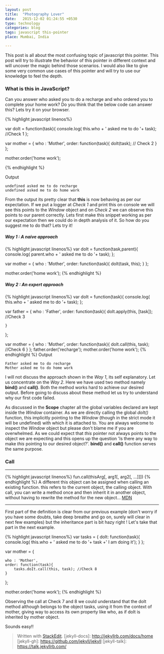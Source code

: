 ```yaml
---
layout: post
title:  "Photography Lover"
date:   2015-12-02 01:24:55 +0530
type: technology
categories: blog
tags: javascript this-pointer
place: Mumbai, India

---
```

This post is all about the most confusing topic of javascript this pointer. This post will try to illustrate the behavior of this pointer
in different context and will uncover the magic behind those scenarios. I would also like to give some very common use cases of this pointer
and will try to use our knowledge to feel the depth.
<!--more-->

### What is this in JavaScript?

Can you answer who asked you to do a recharge and who ordered you to complete your home work? Do you think that the below code can answer this? Lets try it on your browser.

{% highlight javascript linenos%}

var doIt = function(task){
	console.log( this.who + ' asked me to do '+ task); //Check 1
};

var mother = {
	who : 'Mother',
	order: function(task){
		doIt(task); // Check 2
	}
};

mother.order('home work');

{% endhighlight %}

Output

	undefined asked me to do recharge
	undefined asked me to do home work

From the output its pretty clear that **this** is now behaving as per our expectation. If we put a logger at *Check 1* and print this on console we will see this points to the *Window* object and on *Check 2* we can observe this points to our parent correctly. Lets first make this snippet working as per our expectation then we could do in depth analysis of it. So how do you suggest me to do that? Lets try it!

##### Way 1 : A naive approach  
{% highlight javascript linenos%}
var doIt = function(task,parent){
	console.log( parent.who + ' asked me to do '+ task);
};

var mother = {
	who : 'Mother',
	order: function(task){
		doIt(task, this);
	}
};

mother.order('home work');
{% endhighlight %}


##### Way 2 : An expert approach

{% highlight javascript linenos%}
var doIt = function(task){
	console.log( this.who + ' asked me to do '+ task);
};

var father = {
	who : 'Father',
	order: function(task){
		doIt.apply(this, [task]); //Check 3

	}
};

var mother = {
	who : 'Mother',
	order: function(task){
		doIt.call(this, task);  //Check 6
	}
};
father.order('recharge');
mother.order('home work');
{% endhighlight %}
Output

	Father asked me to do recharge
	Mother asked me to do home work


I will not discuss the approach shown in the *Way 1*, its self explanatory. Let us concentrate on the *Way 2*. Here we have used two method namely **bind()** and **call()**. Both the method works hard to achieve our desired output. Before going to discuss about these method let us try to understand why our first code failed.

As discussed in the **Scope** chapter all the global variables declared are kept inside the *Window* container. As we are directly calling the global *doIt()* function, this implicitly pointing to the *Window* (though in the strict mode it will be undefined) with which it is attached to. You are always welcome to inspect the *Window* object but please don't blame me if you are overwhelmed. As we could expect that *this* pointer not always points to the object we are expecting and this opens up the question 'Is there any way to make *this* pointing to our desired object?'. **bind()** and **call()** function serves the same purpose.


### Call



------------------------------
{% highlight javascript linenos%}
fun.call(thisArg[, arg1[, arg2[, ...]]])
{% endhighlight %}
A different this object can be assigned when calling an existing function. this refers to the current object, the calling object. With call, you can write a method once and then inherit it in another object, without having to rewrite the method for the new object... [MDN](https://developer.mozilla.org/en-US/docs/Web/JavaScript/Reference/Global_Objects/Function/call)


----------------------------

First part of the definition is clear from our previous example (don't worry if you have some doubts, take deep breathe and go on, surely will clear in next few examples) but the inheritance part is bit hazy right ! Let's take that part in the next example.

{% highlight javascript linenos%}
var tasks = {
		doIt: function(task){
			console.log( this.who + ' asked me to do '+ task +' I am doing it');
		}
};

var mother = {

	who : 'Mother',
	order: function(task){
		tasks.doIt.call(this, task); //Check 8		
	}
};

mother.order('home work');
{% endhighlight %}

Observing the call at Check 7 and 8 we could understand that the doIt method although belongs to the object tasks, using it from the context of mother, giving way to access its own property like who, as if doIt is inherited by mother object.

Sounds easy!!








> Written with [StackEdit](https://stackedit.io/).
[jekyll-docs]: http://jekyllrb.com/docs/home
[jekyll-gh]:   https://github.com/jekyll/jekyll
[jekyll-talk]: https://talk.jekyllrb.com/
